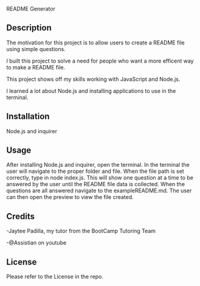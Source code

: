 README Generator

## Description

The motivation for this project is to allow users to create a README file using simple questions. 

I built this project to solve a need for people who want a more efficent way to make a README file.

This project shows off my skills working with JavaScript and Node.js.

I learned a lot about Node.js and installing applications to use in the terminal.

## Installation 

Node.js and inquirer

## Usage

After installing Node.js and inquirer, open the terminal. In the terminal the user will navigate to the proper folder and file. When the file path is set correctly, type in node index.js. This will show one question at a time to be answered by the user until the README file data is collected. When the questions are all answered navigate to the exampleREADME.md. The user can then open the preview to view the file created. 

## Credits

-Jaytee Padilla, my tutor from the BootCamp Tutoring Team

-@Assistian on youtube

## License

Please refer to the License in the repo.
